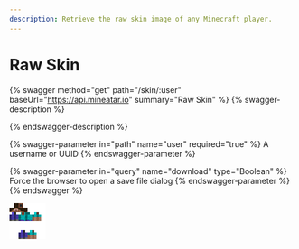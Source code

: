```yaml
---
description: Retrieve the raw skin image of any Minecraft player.
---
```


# Raw Skin

{% swagger method="get" path="/skin/:user" baseUrl="https://api.mineatar.io" summary="Raw Skin" %}
{% swagger-description %}

{% endswagger-description %}

{% swagger-parameter in="path" name="user" required="true" %}
A username or UUID
{% endswagger-parameter %}

{% swagger-parameter in="query" name="download" type="Boolean" %}
Force the browser to open a save file dialog
{% endswagger-parameter %}
{% endswagger %}

![](<../.gitbook/assets/image (1) (1).png>)

